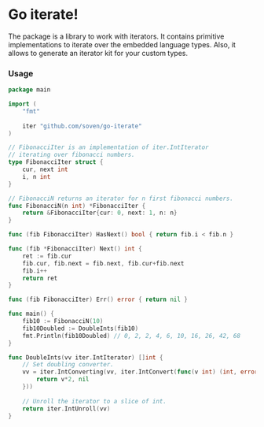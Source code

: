 # Go iterate!

The package is a library to work with iterators.
It contains primitive implementations to iterate over the embedded language types.
Also, it allows to generate an iterator kit for your custom types.

### Usage

```go
package main

import (
    "fmt"
	
    iter "github.com/soven/go-iterate"
)

// FibonacciIter is an implementation of iter.IntIterator
// iterating over fibonacci numbers.
type FibonacciIter struct {
    cur, next int
    i, n int
}

// FibonacciN returns an iterator for n first fibonacci numbers.
func FibonacciN(n int) *FibonacciIter {
    return &FibonacciIter{cur: 0, next: 1, n: n}
}

func (fib FibonacciIter) HasNext() bool { return fib.i < fib.n }

func (fib *FibonacciIter) Next() int {
    ret := fib.cur 
    fib.cur, fib.next = fib.next, fib.cur+fib.next
    fib.i++
    return ret
}

func (fib FibonacciIter) Err() error { return nil }

func main() {
    fib10 := FibonacciN(10)
    fib10Doubled := DoubleInts(fib10)
    fmt.Println(fib10Doubled) // 0, 2, 2, 4, 6, 10, 16, 26, 42, 68
}

func DoubleInts(vv iter.IntIterator) []int {
    // Set doubling converter.
    vv = iter.IntConverting(vv, iter.IntConvert(func(v int) (int, error) {
        return v*2, nil
    }))
    
    // Unroll the iterator to a slice of int. 
    return iter.IntUnroll(vv)
}
```